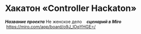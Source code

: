 # Хакатон «Controller Hackaton» 

***Название проекта***
Не женское дело
 
 ***сценарий в Miro***
 https://miro.com/app/board/o9J_lOqYHGE=/


